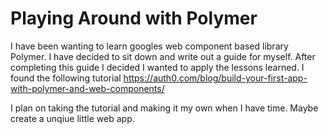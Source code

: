 # Playing Around with Polymer


I have been wanting to learn googles web component based library Polymer. I have decided to sit down and write out a guide for myself. After completing this guide I decided I wanted to apply the lessons learned. I found the following tutorial https://auth0.com/blog/build-your-first-app-with-polymer-and-web-components/  

I plan on taking the tutorial and making it my own when I have time. Maybe create a unqiue little web app. 
